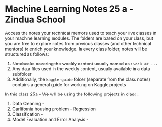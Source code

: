 # Machine Learning Notes 25 a - Zindua School
Access the notes your technical mentors used to teach your live classes in your machine learning modules. 
The folders are based on your class, but you are free to explore notes from previous classes (and other technical mentors) to enrich your knowledge. In every class folder, notes will be structured as follows:
1. Notebooks covering the weekly content usually named as : `week-##-...`
2. Any data files used in the weekly content, usually available in a data subfolder
3. Additionally, the `kaggle-guide` folder (separate from the class notes) contains a general guide for working on Kaggle projects

In this class 25a - We will be using the following projects in class : 
1. Data Cleaning - 
2. Carlifornia housing problem - Regression 
3. Classification - 
4. Model Evaluation and Error Analysis - 
